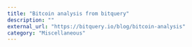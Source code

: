 ```yaml
---
title: "Bitcoin analysis from bitquery"
description: ""
external_url: "https://bitquery.io/blog/bitcoin-analysis"
category: "Miscellaneous"
---
```

